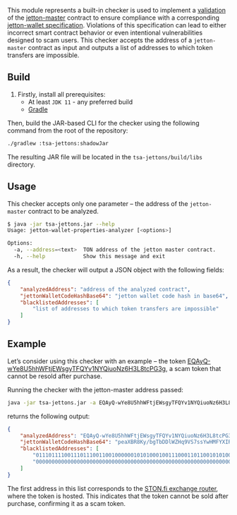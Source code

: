 This module represents a built-in checker is used to implement a [validation](https://github.com/espritoxyz/tsa/blob/master/tsa-safety-properties/src/main/resources/checkers/symbolic_transfer.fc) of the [jetton-master](https://github.com/ton-blockchain/TEPs/blob/0d7989fba6f2d9cb08811bf47263a9b314dc5296/text/0074-jettons-standard.md#jetton-master-contract) contract
to ensure compliance with a corresponding [jetton-wallet specification](https://github.com/ton-blockchain/TEPs/blob/0d7989fba6f2d9cb08811bf47263a9b314dc5296/text/0074-jettons-standard.md#jetton-wallet-smart-contract).
Violations of this specification can lead to either incorrect smart contract behavior or even intentional vulnerabilities designed to scam users.
This checker accepts the address of a `jetton-master` contract as input and outputs a list of addresses to which token transfers are impossible.

## Build

<ol>
  <li>Firstly, install all prerequisites:
    <ul>
      <li>At least <code>JDK 11</code> - any preferred build</li>
      <li><a href="https://gradle.org/">Gradle</a></li>
    </ul>
</ol>

Then, build the JAR-based CLI for the checker using the following command from the root of the repository:

```bash
./gradlew :tsa-jettons:shadowJar
```

The resulting JAR file will be located in the `tsa-jettons/build/libs` directory.

## Usage

This checker accepts only one parameter – the address of the `jetton-master` contract to be analyzed.

```bash
$ java -jar tsa-jettons.jar --help
Usage: jetton-wallet-properties-analyzer [<options>]

Options:
  -a, --address=<text>  TON address of the jetton master contract.
  -h, --help            Show this message and exit
```

As a result, the checker will output a JSON object with the following fields:

```json
{
    "analyzedAddress": "address of the analyzed contract",
    "jettonWalletCodeHashBase64": "jetton wallet code hash in base64",
    "blacklistedAddresses": [
        "list of addresses to which token transfers are impossible"
    ]
}
```

## Example

Let’s consider using this checker with an example – the token [EQAyQ-wYe8U5hhWFtjEWsgyTFQYv1NYQiuoNz6H3L8tcPG3g](https://tonviewer.com/EQAyQ-wYe8U5hhWFtjEWsgyTFQYv1NYQiuoNz6H3L8tcPG3g), a scam token that cannot be resold after purchase.

Running the checker with the jetton-master address passed:

```bash
java -jar tsa-jettons.jar -a EQAyQ-wYe8U5hhWFtjEWsgyTFQYv1NYQiuoNz6H3L8tcPG3g
```

returns the following output:

```json
{
    "analyzedAddress": "EQAyQ-wYe8U5hhWFtjEWsgyTFQYv1NYQiuoNz6H3L8tcPG3g",
    "jettonWalletCodeHashBase64": "peaXBR8Ky/bgTbDDlWZHq9VS7ssYwHMFYXIRusEhmcc=",
    "blacklistedAddresses": [
        "0111011110011101110011001000000101010001001110001101100101010000000011100100010010011100010100101001000111100111111100010010011100111000110000100011110101010111010110110101001100010000000000000000111101101010001001010011101111010110000001110011100001001110",
        "0000000000000000000000000000000000000000000000000000000000000000000000000000000000000000000000000000000000000000000000000000000000000000000000000000000000000000000000000000000000000000000000000000000000000000000000000000000000000000000000000000000000000000"
    ]
}
```

The first address in this list corresponds to the [STON.fi exchange router](https://ston.fi/), where the token is hosted. This indicates that the token cannot be sold after purchase, confirming it as a scam token.
